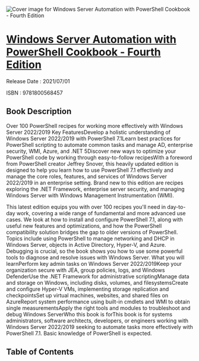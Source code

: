 ![Cover image for Windows Server Automation with PowerShell Cookbook - Fourth Edition](https://imgdetail.ebookreading.net/cover/cover/202109/EB9781800568457.jpg)

[Windows Server Automation with PowerShell Cookbook - Fourth Edition](https://ebookreading.net/view/book/Windows+Server+Automation+with+PowerShell+Cookbook+-+Fourth+Edition-EB9781800568457_1.html "Windows Server Automation with PowerShell Cookbook - Fourth Edition")
====================================================================================================================

Release Date : 2021/07/01

ISBN : 9781800568457

Book Description
-----------------

Over 100 PowerShell recipes for working more effectively with Windows Server 2022/2019
Key FeaturesDevelop a holistic understanding of Windows Server 2022/2019 with PowerShell 7.1Learn best practices for PowerShell scripting to automate common tasks and manage AD, enterprise security, WMI, Azure, and .NET 5Discover new ways to optimize your PowerShell code by working through easy-to-follow recipesWith a foreword from PowerShell creator Jeffrey Snover, this heavily updated edition is designed to help you learn how to use PowerShell 7.1 effectively and manage the core roles, features, and services of Windows Server 2022/2019 in an enterprise setting. Brand new to this edition are recipes exploring the .NET Framework, enterprise server security, and managing Windows Server with Windows Management Instrumentation (WMI).
 
This latest edition equips you with over 100 recipes you'll need in day-to-day work, covering a wide range of fundamental and more advanced use cases. We look at how to install and configure PowerShell 7.1, along with useful new features and optimizations, and how the PowerShell compatibility solution bridges the gap to older versions of PowerShell. Topics include using PowerShell to manage networking and DHCP in Windows Server, objects in Active Directory, Hyper-V, and Azure. Debugging is crucial, so the book shows you how to use some powerful tools to diagnose and resolve issues with Windows Server.
What you will learnPerform key admin tasks on Windows Server 2022/2019Keep your organization secure with JEA, group policies, logs, and Windows DefenderUse the .NET Framework for administrative scriptingManage data and storage on Windows, including disks, volumes, and filesystemsCreate and configure Hyper-V VMs, implementing storage replication and checkpointsSet up virtual machines, websites, and shared files on AzureReport system performance using built-in cmdlets and WMI to obtain single measurementsApply the right tools and modules to troubleshoot and debug Windows ServerWho this book is forThis book is for systems administrators, software architects, developers, or engineers working with Windows Server 2022/2019 seeking to automate tasks more effectively with PowerShell 7.1. Basic knowledge of PowerShell is expected.


Table of Contents
-----------------

